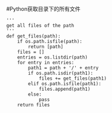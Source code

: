#Python获取目录下的所有文件

	
	'''
	get all files of the path
	'''
	def get_files(path):
	    if os.path.isfile(path):
	        return [path]
	    files = []
	    entries = os.listdir(path)
	    for entry in entries:
	        path1 = path + '/' + entry
	        if os.path.isdir(path1):
	            files += get_files(path1)
	        elif os.path.isfile(path1):
	            files.append(path1)
	        else:
	            pass
	    return files